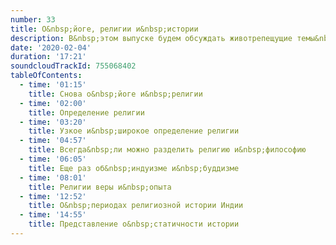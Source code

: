 ```yaml
---
number: 33
title: О&nbsp;йоге, религии и&nbsp;истории
description: В&nbsp;этом выпуске будем обсуждать животрепещущие темы&nbsp;&mdash; является&nbsp;ли йога религией, что такое &laquo;ведические&raquo; времена и&nbsp;какое это отношение имеет к&nbsp;истории.
date: '2020-02-04'
duration: '17:21'
soundcloudTrackId: 755068402
tableOfContents:
  - time: '01:15'
    title: Снова о&nbsp;йоге и&nbsp;религии
  - time: '02:00'
    title: Определение религии
  - time: '03:20'
    title: Узкое и&nbsp;широкое определение религии
  - time: '04:57'
    title: Всегда&nbsp;ли можно разделить религию и&nbsp;философию
  - time: '06:05'
    title: Еще раз об&nbsp;индуизме и&nbsp;буддизме
  - time: '08:01'
    title: Религии веры и&nbsp;опыта
  - time: '12:52'
    title: О&nbsp;периодах религиозной истории Индии
  - time: '14:55'
    title: Представление о&nbsp;статичности истории
---
```

